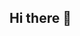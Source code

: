 ## Hi there 👋

<!--
**gaelgm03/gaelgm03** is a ✨ _special_ ✨ repository because its `README.md` (this file) appears on your GitHub profile.

Here are some ideas to get you started:

- 🔭 I’m currently working on Universidad Panamericana in Panteras Dev student group
- 🌱 I’m currently studying Data Intelligence and Cybersecurity Engineering at Universidad Panamericana 
- 👯 I’m looking to collaborate on any Project
- 📫 How to reach me: 
    - email: gguzmun@gmail.com
    - linkedin: https://www.linkedin.com/in/gael-guzm%C3%A1n-190b6b332/ 
-->
